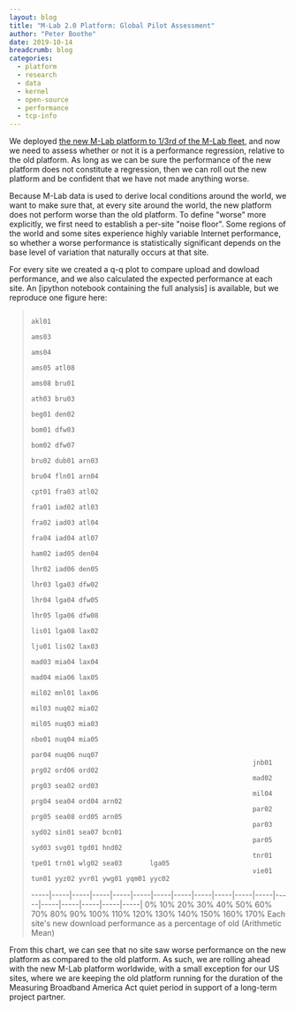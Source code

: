 ```yaml
---
layout: blog
title: "M-Lab 2.0 Platform: Global Pilot Assessment"
author: "Peter Boothe"
date: 2019-10-14
breadcrumb: blog
categories:
  - platform
  - research
  - data
  - kernel
  - open-source
  - performance
  - tcp-info
---
```


We deployed [the new M-Lab platform to 1/3rd of the M-Lab fleet](), and now we
need to assess whether or not it is a performance regression, relative to the
old platform.  As long as we can be sure the performance of the new platform
does not constitute a regression, then we can roll out the new platform and be
confident that we have not made anything worse.

<!--more-->

Because M-Lab data is used to derive local conditions around the world, we want
to make sure that, at every site around the world, the new platform does not
perform worse than the old platform.  To define "worse" more explicitly, we
first need to establish a per-site "noise floor".  Some regions of the world and
some sites experience highly variable Internet performance, so whether a worse
performance is statistically significant depends on the base level of variation
that naturally occurs at that site.

For every site we created a q-q plot to compare upload and dowload performance, and we also calculated the expected performance at each site.  An [ipython notebook containing the full analysis] is available, but we reproduce one figure here:

>                                                                   akl01
>                                                                   ams03
>                                                                   ams04
>                                                                   ams05 atl08
>                                                                   ams08 bru01
>                                                                   ath03 bru03
>                                                                   beg01 den02
>                                                                   bom01 dfw03
>                                                                   bom02 dfw07
>                                                                   bru02 dub01 arn03
>                                                                   bru04 fln01 arn04
>                                                                   cpt01 fra03 atl02
>                                                                   fra01 iad02 atl03
>                                                                   fra02 iad03 atl04
>                                                                   fra04 iad04 atl07
>                                                                   ham02 iad05 den04
>                                                                   lhr02 iad06 den05
>                                                                   lhr03 lga03 dfw02
>                                                                   lhr04 lga04 dfw05
>                                                                   lhr05 lga06 dfw08
>                                                                   lis01 lga08 lax02
>                                                                   lju01 lis02 lax03
>                                                                   mad03 mia04 lax04
>                                                                   mad04 mia06 lax05
>                                                                   mil02 mnl01 lax06
>                                                                   mil03 nuq02 mia02
>                                                                   mil05 nuq03 mia03
>                                                                   nbo01 nuq04 mia05
>                                                                   par04 nuq06 nuq07
>                                                             jnb01 prg02 ord06 ord02
>                                                             mad02 prg03 sea02 ord03
>                                                             mil04 prg04 sea04 ord04 arn02
>                                                             par02 prg05 sea08 ord05 arn05
>                                                             par03 syd02 sin01 sea07 bcn01
>                                                             par05 syd03 svg01 tgd01 hnd02
>                                                             tnr01 tpe01 trn01 wlg02 sea03       lga05
>                                                             vie01 tun01 yyz02 yvr01 ywg01 yqm01 yyc02
> -----|-----|-----|-----|-----|-----|-----|-----|-----|-----|-----|-----|-----|-----|-----|-----|-----|-----|
>    0%   10%   20%   30%   40%   50%   60%   70%   80%   90%  100%  110%  120%  130%  140%  150%  160%  170%
>            Each site's new download performance as a percentage of old (Arithmetic Mean)

From this chart, we can see that no site saw worse performance on the new
platform as compared to the old platform. As such, we are rolling ahead with the
new M-Lab platform worldwide, with a small exception for our US sites, where we
are keeping the old platform running for the duration of the Measuring Broadband
America Act quiet period in support of a long-term project partner.
